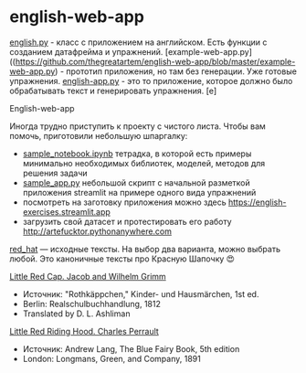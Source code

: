 # english-web-app

[english.py](https://github.com/thegreatartem/english-web-app/blob/master/english.py) - класс с приложением на английском. Есть функции с созданием датафрейма и упражнений.
[example-web-app.py]((https://github.com/thegreatartem/english-web-app/blob/master/example-web-app.py) - прототип приложения, но там без генерации. Уже готовые упражнения.
[english-app.py](https://github.com/thegreatartem/english-web-app/blob/master/english-app.py) - это то приложение, которое должно было обрабатывать текст и генерировать упражнения.
[e]


English-web-app


Иногда трудно приступить к проекту с чистого листа. Чтобы вам помочь, приготовили небольшую шпаргалку:

- [sample_notebook.ipynb](https://github.com/artefucktor/english_exercises/blob/main/sample_notebook.ipynb) тетрадка, в которой есть примеры минимально необходимых библиотек, моделей, методов для решения задачи
- [sample_app.py](https://github.com/artefucktor/english_exercises/blob/main/sample_app.py) небольшой скрипт с начальной разметкой приложения streamlit на примере одного вида упражнений
- посмотреть на заготовку приложения можно здесь https://english-exercises.streamlit.app
- загрузить свой датасет и протестировать его работу http://artefucktor.pythonanywhere.com

[red_hat](https://github.com/artefucktor/english_exercises/tree/main/red_hat) — исходные тексты.
На выбор два варианта, можно выбрать любой.
Это каноничные тексты про Красную Шапочку 😍

[Little Red Cap. Jacob and Wilhelm Grimm](https://github.com/artefucktor/english_exercises/blob/main/red_hat/Little_Red_Cap_%20Jacob_and_Wilhelm_Grimm.txt)
- Источник: "Rothkäppchen," Kinder- und Hausmärchen, 1st ed.
- Berlin: Realschulbuchhandlung, 1812
- Translated by D. L. Ashliman

[Little Red Riding Hood. Charles Perrault](https://github.com/artefucktor/english_exercises/blob/main/red_hat/Little_Red_Riding_Hood_Charles_Perrault.txt)
- Источник: Andrew Lang, The Blue Fairy Book, 5th edition
- London: Longmans, Green, and Company, 1891
